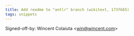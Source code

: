 ```yaml
---
title: Add readme to "antlr" branch (wikitext, 173f665)
tags: snippets
---
```


Signed-off-by: Wincent Colaiuta &lt;win@wincent.com&gt;
